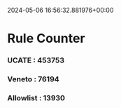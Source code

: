 2024-05-06 16:56:32.881976+00:00
# Rule Counter 
 ### UCATE : 453753

 ### Veneto : 76194

 ### Allowlist : 13930